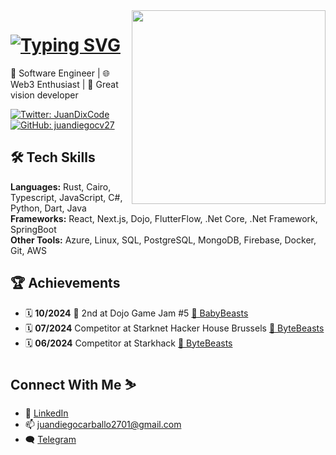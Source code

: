 
<img align='right' src="https://i.giphy.com/media/v1.Y2lkPTc5MGI3NjExcWsyd3F5OGhsY2h4NWI5czN4aGc1aHVzNmtzc2dmdzkzaDhtcmYxbSZlcD12MV9pbnRlcm5hbF9naWZfYnlfaWQmY3Q9Zw/kRZXt3IoapLKtGyxgJ/giphy.gif" width="310" >
<h1>
<a href="https://git.io/typing-svg"><img src="https://readme-typing-svg.demolab.com?font=Fira+Code&size=32&duration=4000&pause=1100&color=A807F7&background=FFFFFF00&width=435&lines=HI%2C+I'm+Juan+Diego" alt="Typing SVG" /></a>
</h1> 
  
🚀 Software Engineer | 🌐 Web3 Enthusiast | 💎 Great vision developer


[![Twitter: JuanDixCode](https://img.shields.io/twitter/follow/JuanDixCode?style=social&color=black)](https://twitter.com/JuanDixCode)
[![GitHub: juandiegocv27](https://img.shields.io/github/followers/juandiegocv27?label=follow&style=social&color=black)](https://github.com/juandiegocv27)



## 🛠️ Tech Skills

**Languages:** Rust, Cairo, Typescript, JavaScript, C#, Python, Dart, Java  
**Frameworks:** React, Next.js, Dojo, FlutterFlow, .Net Core, .Net Framework, SpringBoot  
**Other Tools:** Azure, Linux, SQL, PostgreSQL, MongoDB, Firebase, Docker, Git, AWS  

## 🏆 Achievements 
- 🗓️ **10/2024** 🥈 2nd at Dojo Game Jam #5 [💎 BabyBeasts](https://github.com/ByteBuildersLabs/BabyBeastsv2)
- 🗓️ **07/2024** Competitor at Starknet Hacker House Brussels [💎 ByteBeasts](https://github.com/ByteBuildersLabs/ByteBeastsFrontend)
- 🗓️ **06/2024** Competitor at Starkhack [💎 ByteBeasts](https://ethglobal.com/showcase/bytebeasts-kf97c)

## Connect With Me ⛷️

- 💼 [LinkedIn](https://www.linkedin.com/in/juandiegocarballo/)  
- 📫 juandiegocarballo2701@gmail.com  
- 🗨️ [Telegram](https://t.me/JuanDixCode)  

